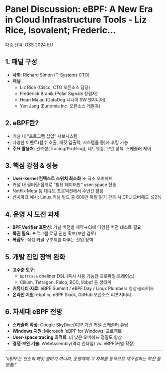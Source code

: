 # Panel Discussion: eBPF: A New Era in Cloud Infrastructure Tools - Liz Rice, Isovalent; Frederic...

다중 선택: OSS 2024 EU

## 1. 패널 구성

- **사회**: Richard Simon (T-Systems CTO)
- **패널**:
    - Liz Rice (Cisco, CTO 오픈소스 담당)
    - Frederick Branik (Polar Signals 창립자)
    - Hean Malau (DataDog 시니어 SW 엔지니어)
    - Yen Jang (Eunomia Inc. 오픈소스 개발자)

## 2. eBPF란?

- 커널 내 “프로그램 삽입” 서브시스템
- 다양한 이벤트(함수 호출, 패킷 입출력, 시스템콜 등)에 후킹 가능
- **주요 활용처**: 관측성(Tracing/Profiling), 네트워킹, 보안 정책, 스케줄러 제어

## 3. 핵심 강점 & 성능

- **User-kernel 컨텍스트 스위치 최소화** ⇒ 극소 오버헤드
- 커널 내 필터링·집계로 “필요 데이터만” user-space 전송
- Netflix·Meta 등 대규모 프로덕션에서 수년간 활용
- 벤치마크 예시: Linux 커널 빌드 중 600만 파일 읽기 관측 시 CPU 오버헤드 ≲2%

## 4. 운영 시 도전 과제

- **BPF Verifier 호환성**: 커널 버전별 제약→CI에 다양한 버전 테스트 필요
- **특권 필요**: 프로그램 로딩 권한 확보(보안 검토)
- **복잡도**: 직접 커널 구조체를 다루는 진입 장벽

## 5. 개발 진입 장벽 완화

- **고수준 도구**:
    - `bpftrace` oneliner DSL (즉시 사용 가능한 프로파일·트레이스)
    - Cilium, Tetragon, Falco, BCC, libbpf 등 생태계
- **커뮤니티·자료**: eBPF Summit / eBPF Day / Linux Plumbers 영상·슬라이드
- **온라인 지원**: ebpf.io, eBPF Slack, GitHub 오픈소스 리포지터리

## 6. 차세대 eBPF 전망

- **스케줄러 확장**: Google SkyDive/XDP 기반 커널 스케줄러 튜닝
- **Windows 지원**: Microsoft ‘eBPF for Windows’ 프로젝트
- **User-space tracing 최적화**: 더 낮은 오버헤드·정밀도 향상
- **경쟁·보완 기술**: WebAssembly(격리 런타임) vs. eBPF(커널 확장)

---

*“eBPF는 단순히 패킷 필터가 아니라, 운영체제 그 자체를 동적으로 재구성하는 혁신 플랫폼!”*